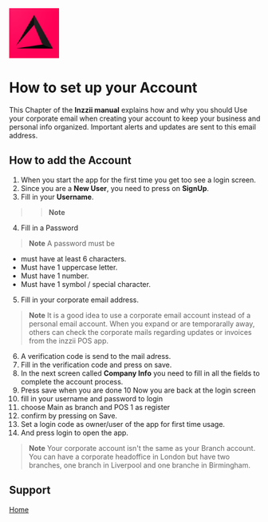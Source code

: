 <img src="../Assets/Pictures/play_store_512.png" alt="inzzii logo" width="100"/>

# How to set up your Account
This Chapter of the **Inzzii manual** explains how and why you should Use your corporate email when creating your account to keep your business and personal info organized. Important alerts and updates are sent to this email address.

## How to add the Account

1. When you start the app for the first time you get too see a login screen.
2. Since you are a **New User**, you need to press on **SignUp**.
3. Fill in your **Username**.
> > **Note**  
4. Fill in a Password
> **Note** A password must be 
- must have at least 6 characters.
- Must have 1 uppercase letter.
- Must have 1 number.
- Must have 1 symbol / special character.
5. Fill in your corporate email address.
> **Note** It is a good idea to use a corporate email account instead of a personal email account. When you expand or are temporarally away, others can check the corporate mails regarding updates or invoices from the inzzii POS app. 
6. A verification code is send to the mail adress.
7. Fill in the verification code and press on save.
8. In the next screen called **Company Info** you need to fill in all the fields to complete the account process.
9. Press save when you are done
10 Now you are back at the login screen
11. fill in your username and password to login
12. choose Main as branch and POS 1 as register
13. confirm by pressing on Save.
14. Set a login code as owner/user of the app for first time usage.
15. And press login to open the app.

> **Note** Your corporate account isn't the same as your Branch account. You can have a corporate headoffice in London but have two branches, one branch in Liverpool and one branche in Birmingham.



## Support
[Home](../index.md)